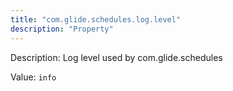 ```yaml
---
title: "com.glide.schedules.log.level"
description: "Property"
---
```


Description: Log level used by com.glide.schedules

Value: `info`